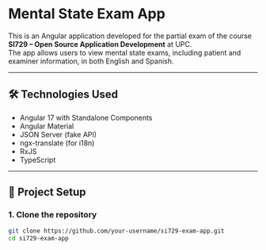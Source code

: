 # Mental State Exam App

This is an Angular application developed for the partial exam of the course **SI729 – Open Source Application Development** at UPC.  
The app allows users to view mental state exams, including patient and examiner information, in both English and Spanish.

---

## 🛠️ Technologies Used

- Angular 17 with Standalone Components
- Angular Material
- JSON Server (fake API)
- ngx-translate (for i18n)
- RxJS
- TypeScript

---

## 🚀 Project Setup

### 1. Clone the repository

```bash
git clone https://github.com/your-username/si729-exam-app.git
cd si729-exam-app
